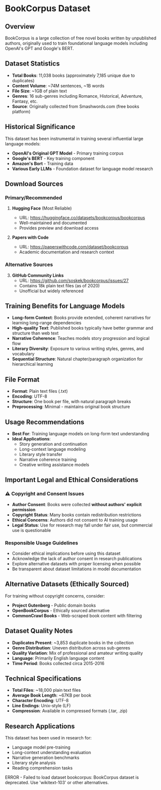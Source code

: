# BookCorpus Dataset

## Overview
BookCorpus is a large collection of free novel books written by unpublished authors, originally used to train foundational language models including OpenAI's GPT and Google's BERT.

## Dataset Statistics
- **Total Books**: 11,038 books (approximately 7,185 unique due to duplicates)
- **Content Volume**: ~74M sentences, ~1B words
- **File Size**: ~1GB of plain text
- **Genres**: 16 sub-genres including Romance, Historical, Adventure, Fantasy, etc.
- **Source**: Originally collected from Smashwords.com (free books platform)

## Historical Significance
This dataset has been instrumental in training several influential large language models:
- **OpenAI's Original GPT Model** - Primary training corpus
- **Google's BERT** - Key training component  
- **Amazon's Bort** - Training data
- **Various Early LLMs** - Foundation dataset for language model research

## Download Sources

### Primary/Recommended
1. **Hugging Face** (Most Reliable)
   - URL: https://huggingface.co/datasets/bookcorpus/bookcorpus
   - Well-maintained and documented
   - Provides preview and download access

2. **Papers with Code**
   - URL: https://paperswithcode.com/dataset/bookcorpus
   - Academic documentation and research context

### Alternative Sources
3. **GitHub Community Links**
   - URL: https://github.com/soskek/bookcorpus/issues/27
   - Contains 18k plain text files (as of 2020)
   - Unofficial but widely referenced

## Training Benefits for Language Models
- **Long-form Context**: Books provide extended, coherent narratives for learning long-range dependencies
- **High-quality Text**: Published books typically have better grammar and structure than web text
- **Narrative Coherence**: Teaches models story progression and logical flow
- **Literary Diversity**: Exposure to various writing styles, genres, and vocabulary
- **Sequential Structure**: Natural chapter/paragraph organization for hierarchical learning

## File Format
- **Format**: Plain text files (.txt)
- **Encoding**: UTF-8
- **Structure**: One book per file, with natural paragraph breaks
- **Preprocessing**: Minimal - maintains original book structure

## Usage Recommendations
- **Best For**: Training language models on long-form text understanding
- **Ideal Applications**: 
  - Story generation and continuation
  - Long-context language modeling
  - Literary style transfer
  - Narrative coherence training
  - Creative writing assistance models

## Important Legal and Ethical Considerations

### ⚠️ Copyright and Consent Issues
- **Author Consent**: Books were collected **without authors' explicit permission**
- **Copyright Status**: Many books contain redistribution restrictions
- **Ethical Concerns**: Authors did not consent to AI training usage
- **Legal Status**: Use for research may fall under fair use, but commercial use is questionable

### Responsible Usage Guidelines
- Consider ethical implications before using this dataset
- Acknowledge the lack of author consent in research publications
- Explore alternative datasets with proper licensing when possible
- Be transparent about dataset limitations in model documentation

## Alternative Datasets (Ethically Sourced)
For training without copyright concerns, consider:
- **Project Gutenberg** - Public domain books
- **OpenBookCorpus** - Ethically sourced alternative
- **CommonCrawl Books** - Web-scraped book content with filtering

## Dataset Quality Notes
- **Duplicates Present**: ~3,853 duplicate books in the collection
- **Genre Distribution**: Uneven distribution across sub-genres
- **Quality Variation**: Mix of professional and amateur writing quality
- **Language**: Primarily English language content
- **Time Period**: Books collected circa 2015-2016

## Technical Specifications
- **Total Files**: ~18,000 plain text files
- **Average Book Length**: ~67KB per book
- **Character Encoding**: UTF-8
- **Line Endings**: Unix-style (LF)
- **Compression**: Available in compressed formats (.tar, .zip)

## Research Applications
This dataset has been used in research for:
- Language model pre-training
- Long-context understanding evaluation
- Narrative generation benchmarks
- Literary style analysis
- Reading comprehension tasks


ERROR - Failed to load dataset bookcorpus: BookCorpus dataset is deprecated. Use 'wikitext-103' or other alternatives.